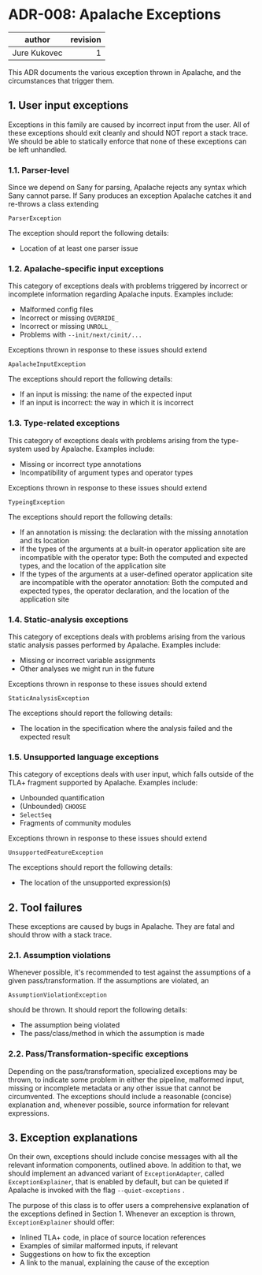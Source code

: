 # ADR-008: Apalache Exceptions

| author     | revision |
| ------------ | --------:|
| Jure Kukovec |    1 |

This ADR documents the various exception thrown in Apalache, and the circumstances that trigger them.

## 1. User input exceptions

Exceptions in this family are caused by incorrect input from the user. All of these exceptions should exit cleanly and
should NOT report a stack trace. We should be able to statically enforce that none of these exceptions can be left
unhandled.

### 1.1. Parser-level

Since we depend on Sany for parsing, Apalache rejects any syntax which Sany cannot parse. If Sany produces an exception
Apalache catches it and re-throws a class extending

```
ParserException
```

The exception should report the following details:

* Location of at least one parser issue

### 1.2. Apalache-specific input exceptions

This category of exceptions deals with problems triggered by incorrect or incomplete information regarding Apalache
inputs. Examples include:

* Malformed config files
* Incorrect or missing `OVERRIDE_`
* Incorrect or missing `UNROLL_`
* Problems with `--init/next/cinit/...`

Exceptions thrown in response to these issues should extend

```
ApalacheInputException
```

The exceptions should report the following details:

* If an input is missing: the name of the expected input
* If an input is incorrect: the way in which it is incorrect

### 1.3. Type-related exceptions

This category of exceptions deals with problems arising from the type-system used by Apalache. Examples include:

* Missing or incorrect type annotations
* Incompatibility of argument types and operator types

Exceptions thrown in response to these issues should extend

```
TypeingException
```

The exceptions should report the following details:

* If an annotation is missing: the declaration with the missing annotation and its location
* If the types of the arguments at a built-in operator application site are incompatible with the operator type: Both
  the computed and expected types, and the location of the application site
* If the types of the arguments at a user-defined operator application site are incompatible with the operator
  annotation: Both the computed and expected types, the operator declaration, and the location of the application site

### 1.4. Static-analysis exceptions

This category of exceptions deals with problems arising from the various static analysis passes performed by Apalache.
Examples include:

* Missing or incorrect variable assignments
* Other analyses we might run in the future

Exceptions thrown in response to these issues should extend

```
StaticAnalysisException
```

The exceptions should report the following details:

* The location in the specification where the analysis failed and the expected result

### 1.5. Unsupported language exceptions

This category of exceptions deals with user input, which falls outside of the TLA+ fragment supported by Apalache.
Examples include:

* Unbounded quantification
* (Unbounded) `CHOOSE`
* `SelectSeq`
* Fragments of community modules

Exceptions thrown in response to these issues should extend

```
UnsupportedFeatureException
```

The exceptions should report the following details:

* The location of the unsupported expression(s)

## 2. Tool failures

These exceptions are caused by bugs in Apalache. They are fatal and should throw with a stack trace.

### 2.1. Assumption violations

Whenever possible, it's recommended to test against the assumptions of a given pass/transformation. If the assumptions
are violated, an

```
AssumptionViolationException
```

should be thrown. It should report the following details:

* The assumption being violated
* The pass/class/method in which the assumption is made

### 2.2. Pass/Transformation-specific exceptions

Depending on the pass/transformation, specialized exceptions may be thrown, to indicate some problem in either the
pipeline, malformed input, missing or incomplete metadata or any other issue that cannot be circumvented. The exceptions
should include a reasonable (concise) explanation and, whenever possible, source information for relevant expressions.

## 3. Exception explanations

On their own, exceptions should include concise messages with all the relevant information components, outlined above.
In addition to that, we should implement an advanced variant of `ExceptionAdapter`, called `ExceptionExplainer`, that is
enabled by default, but can be quieted if Apalache is invoked with the flag `--quiet-exceptions` .

The purpose of this class is to offer users a comprehensive explanation of the exceptions defined in Section 1. Whenever
an exception is thrown, `ExceptionExplainer` should offer:

* Inlined TLA+ code, in place of source location references
* Examples of similar malformed inputs, if relevant
* Suggestions on how to fix the exception
* A link to the manual, explaining the cause of the exception
